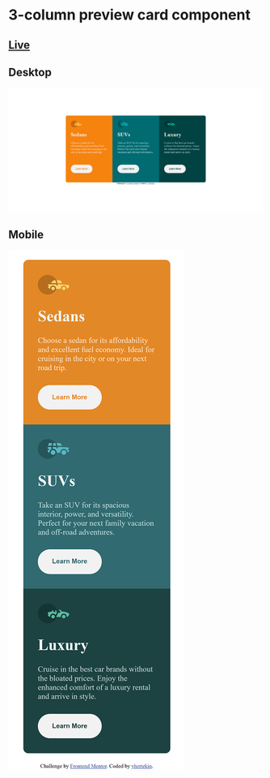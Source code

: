 # 3-column preview card component

## [Live](https://yhertekin.github.io/3-column-preview-card-component/)

## Desktop

![desktop image of application](./pics/desktop.PNG)

## Mobile

![mobile image of application](./pics/mobile.png)
